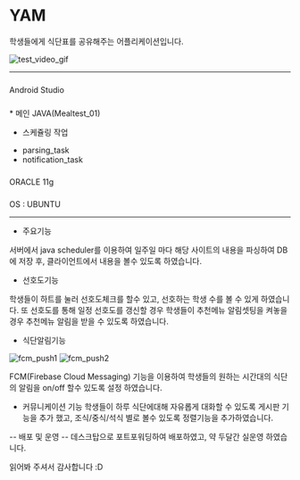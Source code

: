 
<h1>YAM</h1>
<p>학생들에게 식단표를 공유해주는 어플리케이션입니다.</p>

![test_video_gif](https://github.com/dldnrud123/yam/assets/49900271/2dd80c0f-4e44-49c1-8e5b-2f1f19f546c1)

<hr>

<h3><Frontend></h3>
<p>Android Studio</p>

<h3><Backend></h3>
* 메인
JAVA(Mealtest_01)

* 스케쥴링 작업
- parsing_task
- notification_task 

<h3><DB></h3>
ORACLE 11g
  
<h3><SERVER></h3>
OS : UBUNTU

<hr>


* 주요기능

서버에서 java scheduler를 이용하여 일주일 마다 해당 사이트의 내용을 파싱하여 DB에 저장 후,
클라이언트에서 내용을 볼수 있도록 하였습니다.

* 선호도기능
  
학생들이 하트를 눌러 선호도체크를 할수 있고, 선호하는 학생 수를 볼 수 있게 하였습니다.
또 선호도를 통해 일정 선호도를 갱신할 경우 학생들이 추천메뉴 알림셋팅을 켜놓을 경우 추천메뉴 알림을 받을 수 있도록 하였습니다.

* 식단알림기능
  
![fcm_push1](https://github.com/dldnrud123/yam/assets/49900271/118de1c5-b64e-4d94-943b-4a0e827c741b)
![fcm_push2](https://github.com/dldnrud123/yam/assets/49900271/9a72ff27-de3c-4d63-a42b-27d6c9d6878e)

FCM(Firebase Cloud Messaging) 기능을 이용하여 학생들의 원하는 시간대의 식단의 알림을 on/off 할수 있도록 설정 하였습니다.

* 커뮤니케이션 기능
학생들이 하루 식단에대해 자유롭게 대화할 수 있도록 게시판 기능을 추가 했고, 조식/중식/석식 별로 볼수 있도록 정렬기능을 추가하였습니다.
 
-- 배포 및 운영 --
데스크탑으로 포트포워딩하여 배포하였고, 약 두달간 실운영 하였습니다.


읽어봐 주셔서 감사합니다 :D
